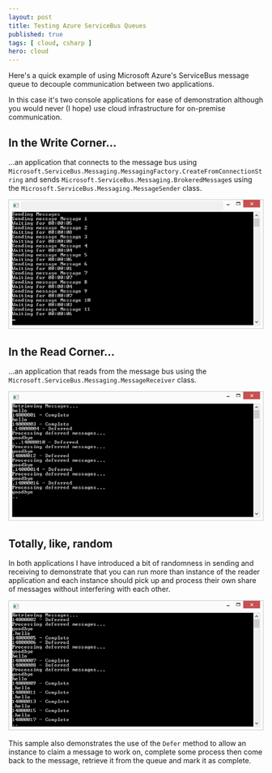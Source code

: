 ```yaml
---
layout: post
title: Testing Azure ServiceBus Queues
published: true 
tags: [ cloud, csharp ]
hero: cloud
---
```


Here's a quick example of using Microsoft Azure's ServiceBus message queue to decouple 
communication between two applications.

In this case it's two console applications for ease of demonstration although you would 
never (I hope) use cloud infrastructure for on-premise communication.

## In the Write Corner...

...an application that connects to the message bus using 
<code>Microsoft.ServiceBus.Messaging.MessagingFactory.CreateFromConnectionString</code> 
and sends <code>Microsoft.ServiceBus.Messaging.BrokeredMessage</code>s using the 
<code>Microsoft.ServiceBus.Messaging.MessageSender</code> class.  

![writer](/img/posts/testing-azure-servicebus-queues/writer.png "writer")

## In the Read Corner...

...an application that reads from the message bus using the <code>Microsoft.ServiceBus.Messaging.MessageReceiver</code> 
class.

![reader 1](/img/posts/testing-azure-servicebus-queues/reader-1.png "reader 1")

## Totally, like, random

In both applications I have introduced a bit of randomness in sending and receiving to 
demonstrate that you can run more than instance of the reader application and each instance 
should pick up and process their own share of messages without interfering with each other.

![reader 2](/img/posts/testing-azure-servicebus-queues/reader-2.png "reader 2")

This sample also demonstrates the use of the <code>Defer</code> method to allow an instance to 
claim a message to work on, complete some process then come back to the message, retrieve it 
from the queue and mark it as complete.

<script src="https://gist.github.com/deejaygraham/adab7f906111820b4019.js"></script>

